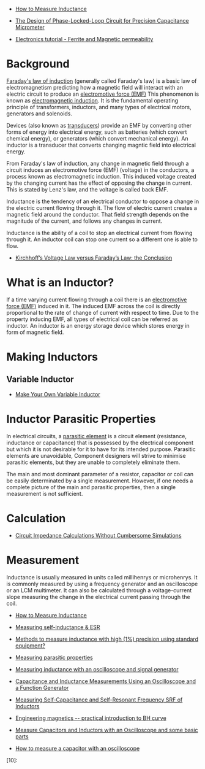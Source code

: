 
* [How to Measure Inductance](https://www.wikihow.com/Measure-Inductance)
* [The Design of Phase-Locked-Loop Circuit for Precision Capacitance Micrometer](https://www.matec-conferences.org/articles/matecconf/pdf/2016/31/matecconf_iciea2016_12006.pdf)

* [Electronics tutorial - Ferrite and Magnetic permeability](https://www.youtube.com/watch?v=-EqmJx4rJTc)

# Background
[Faraday's law of induction][01] (generally called Faraday's law)
is a basic law of electromagnetism predicting how a magnetic field will interact
with an electric circuit to produce an [electromotive force (EMF)][03]
This phenomenon is known as [electromagnetic induction][02].
It is the fundamental operating principle of transformers, inductors,
and many types of electrical motors, generators and solenoids.

Devices (also known as [transducers][04]) provide an EMF by converting other forms of energy into electrical energy,
such as batteries (which convert chemical energy), or generators (which convert mechanical energy).
An inductor is a transducer that converts changing magntic field into electrical energy.

From Faraday's law of induction, any change in magnetic field through a circuit induces an electromotive force (EMF) (voltage) in the conductors, a process known as electromagnetic induction. This induced voltage created by the changing current has the effect of opposing the change in current. This is stated by Lenz's law, and the voltage is called back EMF.

Inductance is the tendency of an electrical conductor to oppose a change in the electric current flowing through it.
The flow of electric current creates a magnetic field around the conductor.
That field strength depends on the magnitude of the current, and follows any changes in current.

Inductance is the ability of a coil to stop an electrical current from flowing through it.
An inductor coil can stop one current so a different one is able to flow.

* [Kirchhoff’s Voltage Law versus Faraday’s Law: the Conclusion](https://www.youtube.com/watch?v=Q9LuVBfwvzA&feature=youtu.be)

# What is an Inductor?
If a time varying current flowing through a coil there is an [electromotive force (EMF)][03] induced in it.
The induced EMF across the coil is directly proportional to the rate of change of current with respect to time.
Due to the property inducing EMF, all types of electrical coil can be referred as inductor.
An inductor is an energy storage device which stores energy in form of magnetic field.

# Making Inductors

## Variable Inductor
* [Make Your Own Variable Inductor](https://hackaday.com/2021/04/22/make-your-own-variable-inductor/)

# Inductor Parasitic Properties
In electrical circuits, a [parasitic element][05] is a circuit element
(resistance, inductance or capacitance)
that is possessed by the electrical component but which it is not desirable for it to have for its intended purpose.
Parasitic elements are unavoidable,
Component designers will strive to minimise parasitic elements, but they are unable to completely eliminate them.

The main and most dominant parameter of a resistor, capacitor or coil can be easily determinated by a single measurement. However, if one needs a complete picture of the main and parasitic properties, then a single measurement is not sufficient.

# Calculation
* [Circuit Impedance Calculations Without Cumbersome Simulations](https://hackaday.com/2021/03/02/circuit-impedance-calculations-without-cumbersome-simulations/)

# Measurement
Inductance is usually measured in units called millihenrys or microhenrys. It is commonly measured by using a frequency generator and an oscilloscope or an LCM multimeter. It can also be calculated through a voltage-current slope measuring the change in the electrical current passing through the coil.

* [How to Measure Inductance](https://www.wikihow.com/Measure-Inductance)
* [Measuring self-inductance & ESR](https://meettechniek.info/passive/inductance.html)
* [Methods to measure inductance with high (1%) precision using standard equipment?](https://electronics.stackexchange.com/questions/417354/methods-to-measure-inductance-with-high-1-precision-using-standard-equipment)
* [Measuring parasitic properties](https://meettechniek.info/passive/parasitic.html)
* [Measuring inductance with an oscilloscope and signal generator](https://www.youtube.com/watch?v=iQQe8uSZ8xc)
* [Capacitance and Inductance Measurements Using an Oscilloscope and a Function Generator](https://www.tek.com/document/application-note/capacitance-and-inductance-measurements-using-oscilloscope-and-function-ge)
* [Measuring Self-Capacitance and Self-Resonant Frequency SRF of Inductors](https://www.youtube.com/watch?v=tjbK4LsOQRk)
* [Engineering magnetics -- practical introduction to BH curve](https://www.youtube.com/watch?v=4UFKl9fULkA)

* [Measure Capacitors and Inductors with an Oscilloscope and some basic parts](https://www.youtube.com/watch?v=74fz9iwZ_sM)
* [How to measure a capacitor with an oscilloscope](https://www.youtube.com/watch?v=VylC8JFoiBo)



[01]:https://en.wikipedia.org/wiki/Faraday%27s_law_of_induction
[02]:https://en.wikipedia.org/wiki/Electromagnetic_induction
[03]:https://en.wikipedia.org/wiki/Electromotive_force
[04]:https://en.wikipedia.org/wiki/Transducer
[05]:https://en.wikipedia.org/wiki/Parasitic_element_(electrical_networks)
[06]:
[07]:
[08]:
[09]:
[10]:
